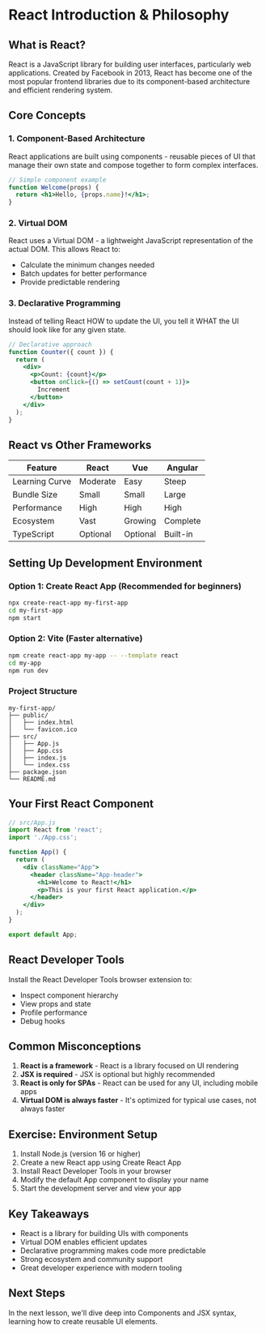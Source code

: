 # React Introduction & Philosophy

## What is React?

React is a JavaScript library for building user interfaces, particularly web applications. Created by Facebook in 2013, React has become one of the most popular frontend libraries due to its component-based architecture and efficient rendering system.

## Core Concepts

### 1. Component-Based Architecture
React applications are built using components - reusable pieces of UI that manage their own state and compose together to form complex interfaces.

```jsx
// Simple component example
function Welcome(props) {
  return <h1>Hello, {props.name}!</h1>;
}
```

### 2. Virtual DOM
React uses a Virtual DOM - a lightweight JavaScript representation of the actual DOM. This allows React to:
- Calculate the minimum changes needed
- Batch updates for better performance
- Provide predictable rendering

### 3. Declarative Programming
Instead of telling React HOW to update the UI, you tell it WHAT the UI should look like for any given state.

```jsx
// Declarative approach
function Counter({ count }) {
  return (
    <div>
      <p>Count: {count}</p>
      <button onClick={() => setCount(count + 1)}>
        Increment
      </button>
    </div>
  );
}
```

## React vs Other Frameworks

| Feature | React | Vue | Angular |
|---------|-------|-----|---------|
| Learning Curve | Moderate | Easy | Steep |
| Bundle Size | Small | Small | Large |
| Performance | High | High | High |
| Ecosystem | Vast | Growing | Complete |
| TypeScript | Optional | Optional | Built-in |

## Setting Up Development Environment

### Option 1: Create React App (Recommended for beginners)
```bash
npx create-react-app my-first-app
cd my-first-app
npm start
```

### Option 2: Vite (Faster alternative)
```bash
npm create react-app my-app -- --template react
cd my-app
npm run dev
```

### Project Structure
```
my-first-app/
├── public/
│   ├── index.html
│   └── favicon.ico
├── src/
│   ├── App.js
│   ├── App.css
│   ├── index.js
│   └── index.css
├── package.json
└── README.md
```

## Your First React Component

```jsx
// src/App.js
import React from 'react';
import './App.css';

function App() {
  return (
    <div className="App">
      <header className="App-header">
        <h1>Welcome to React!</h1>
        <p>This is your first React application.</p>
      </header>
    </div>
  );
}

export default App;
```

## React Developer Tools

Install the React Developer Tools browser extension to:
- Inspect component hierarchy
- View props and state
- Profile performance
- Debug hooks

## Common Misconceptions

1. **React is a framework** - React is a library focused on UI rendering
2. **JSX is required** - JSX is optional but highly recommended
3. **React is only for SPAs** - React can be used for any UI, including mobile apps
4. **Virtual DOM is always faster** - It's optimized for typical use cases, not always faster

## Exercise: Environment Setup

1. Install Node.js (version 16 or higher)
2. Create a new React app using Create React App
3. Install React Developer Tools in your browser
4. Modify the default App component to display your name
5. Start the development server and view your app

## Key Takeaways

- React is a library for building UIs with components
- Virtual DOM enables efficient updates
- Declarative programming makes code more predictable
- Strong ecosystem and community support
- Great developer experience with modern tooling

## Next Steps

In the next lesson, we'll dive deep into Components and JSX syntax, learning how to create reusable UI elements.
